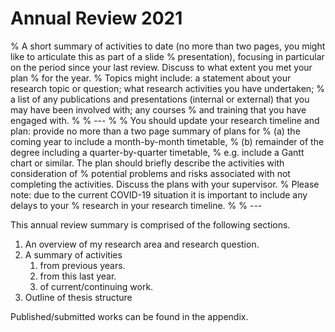 # Annual Review 2021

% A short summary of activities to date (no more than two pages, you might like to articulate this as part of a slide 
% presentation), focusing in particular on the period since your last review. Discuss to what extent you met your plan 
% for the year.
% Topics might include: a statement about your research topic or question; what research activities you have undertaken; 
% a list of any publications and presentations (internal or external) that you may have been involved with; any courses 
% and training that you have engaged with.
%
% ---
%
% You should update your research timeline and plan: provide no more than a two page summary of plans for 
% (a) the coming year to include a month-by-month timetable, 
% (b) remainder of the degree including a quarter-by-quarter timetable, 
% e.g. include a Gantt chart or similar. The plan should briefly describe the activities with consideration of 
% potential problems and risks associated with not completing the activities. Discuss the plans with your supervisor. 
% Please note: due to the current COVID-19 situation it is important to include any delays to your 
% research in your research timeline.
% 
% ---

This annual review summary is comprised of the following sections.

1. An overview of my research area and research question.
2. A summary of activities 
    1. from previous years.
    2. from this last year.
    3. of current/continuing work.
3. Outline of thesis structure

Published/submitted works can be found in the appendix.
